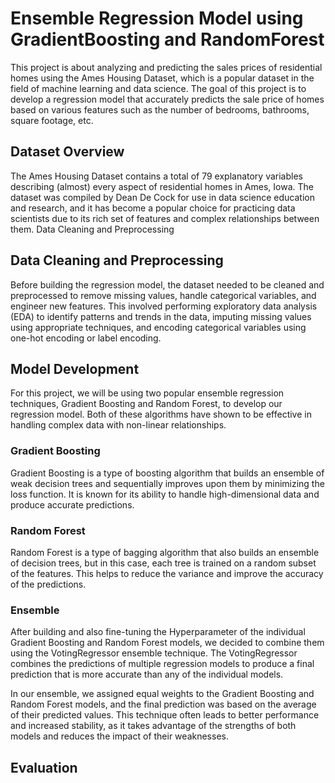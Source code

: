 # Ensemble Regression Model using GradientBoosting and RandomForest 

This project is about analyzing and predicting the sales prices of residential homes using the Ames Housing Dataset, which is a popular dataset in the field of machine learning and data science. The goal of this project is to develop a regression model that accurately predicts the sale price of homes based on various features such as the number of bedrooms, bathrooms, square footage, etc.

## Dataset Overview

The Ames Housing Dataset contains a total of 79 explanatory variables describing (almost) every aspect of residential homes in Ames, Iowa. The dataset was compiled by Dean De Cock for use in data science education and research, and it has become a popular choice for practicing data scientists due to its rich set of features and complex relationships between them.
Data Cleaning and Preprocessing

## Data Cleaning and Preprocessing

Before building the regression model, the dataset needed to be cleaned and preprocessed to remove missing values, handle categorical variables, and engineer new features. This involved performing exploratory data analysis (EDA) to identify patterns and trends in the data, imputing missing values using appropriate techniques, and encoding categorical variables using one-hot encoding or label encoding.



## Model Development
For this project, we will be using two popular ensemble regression techniques, Gradient Boosting and Random Forest, to develop our regression model. Both of these algorithms have shown to be effective in handling complex data with non-linear relationships.

### Gradient Boosting
Gradient Boosting is a type of boosting algorithm that builds an ensemble of weak decision trees and sequentially improves upon them by minimizing the loss function. It is known for its ability to handle high-dimensional data and produce accurate predictions.

### Random Forest
Random Forest is a type of bagging algorithm that also builds an ensemble of decision trees, but in this case, each tree is trained on a random subset of the features. This helps to reduce the variance and improve the accuracy of the predictions.


### Ensemble
After building and also fine-tuning the Hyperparameter of the individual Gradient Boosting and Random Forest models, we decided to combine them using the VotingRegressor ensemble technique. The VotingRegressor combines the predictions of multiple regression models to produce a final prediction that is more accurate than any of the individual models.

In our ensemble, we assigned equal weights to the Gradient Boosting and Random Forest models, and the final prediction was based on the average of their predicted values. This technique often leads to better performance and increased stability, as it takes advantage of the strengths of both models and reduces the impact of their weaknesses.

## Evaluation


